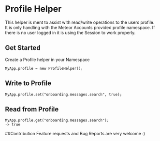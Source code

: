 # Profile Helper
This helper is ment to assist with read/write operations to the users profile.
It is only handling with the Meteor Accounts provided profile namespace.
If there is no user logged in it is using the Session to work properly.

## Get Started

Create a Profile helper in your Namespace

	MyApp.profile = new ProfileHelper();

## Write to Profile

	MyApp.profile.set("onboarding.messages.search", true);

## Read from Profile
	
	MyApp.profile.get("onboarding.messages.search");
	-> true


##Contribution
Feature requests and Bug Reports are very welcome :)